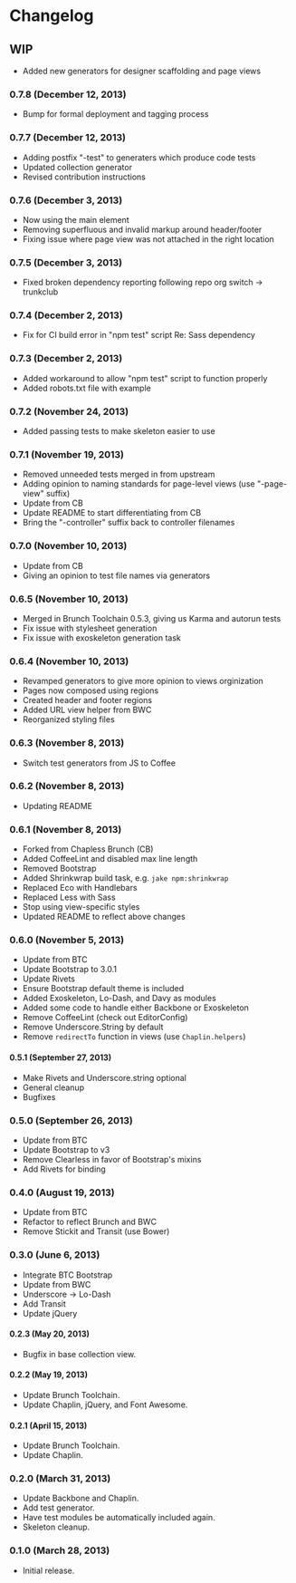 # Changelog

## WIP
- Added new generators for designer scaffolding and page views

### 0.7.8 (December 12, 2013)
- Bump for formal deployment and tagging process

### 0.7.7 (December 12, 2013)
- Adding postfix "-test" to generaters which produce code tests
- Updated collection generator
- Revised contribution instructions

### 0.7.6 (December 3, 2013)
- Now using the main element
- Removing superfluous and invalid markup around header/footer
- Fixing issue where page view was not attached in the right location

### 0.7.5 (December 3, 2013)
- Fixed broken dependency reporting following repo org switch -> trunkclub

### 0.7.4 (December 2, 2013)
- Fix for CI build error in "npm test" script Re: Sass dependency

### 0.7.3 (December 2, 2013)
- Added workaround to allow "npm test" script to function properly
- Added robots.txt file with example

### 0.7.2 (November 24, 2013)
- Added passing tests to make skeleton easier to use

### 0.7.1 (November 19, 2013)
- Removed unneeded tests merged in from upstream
- Adding opinion to naming standards for page-level views (use "-page-view" suffix)
- Update from CB
- Update README to start differentiating from CB
- Bring the "-controller" suffix back to controller filenames

### 0.7.0 (November 10, 2013)
- Update from CB
- Giving an opinion to test file names via generators

### 0.6.5 (November 10, 2013)
- Merged in Brunch Toolchain 0.5.3, giving us Karma and autorun tests
- Fix issue with stylesheet generation
- Fix issue with exoskeleton generation task

### 0.6.4 (November 10, 2013)
- Revamped generators to give more opinion to views orginization
- Pages now composed using regions
- Created header and footer regions
- Added URL view helper from BWC
- Reorganized styling files

### 0.6.3 (November 8, 2013)
- Switch test generators from JS to Coffee

### 0.6.2 (November 8, 2013)
- Updating README

### 0.6.1 (November 8, 2013)
- Forked from Chapless Brunch (CB)
- Added CoffeeLint and disabled max line length
- Removed Bootstrap
- Added Shrinkwrap build task, e.g. `jake npm:shrinkwrap`
- Replaced Eco with Handlebars
- Replaced Less with Sass
- Stop using view-specific styles
- Updated README to reflect above changes

### 0.6.0 (November 5, 2013)
- Update from BTC
- Update Bootstrap to 3.0.1
- Update Rivets
- Ensure Bootstrap default theme is included
- Added Exoskeleton, Lo-Dash, and Davy as modules
- Added some code to handle either Backbone or Exoskeleton
- Remove CoffeeLint (check out EditorConfig)
- Remove Underscore.String by default
- Remove `redirectTo` function in views (use `Chaplin.helpers`)

#### 0.5.1 (September 27, 2013)
- Make Rivets and Underscore.string optional
- General cleanup
- Bugfixes

### 0.5.0 (September 26, 2013)
- Update from BTC
- Update Bootstrap to v3
- Remove Clearless in favor of Bootstrap's mixins
- Add Rivets for binding

### 0.4.0 (August 19, 2013)
- Update from BTC
- Refactor to reflect Brunch and BWC
- Remove Stickit and Transit (use Bower)

### 0.3.0 (June 6, 2013)
- Integrate BTC Bootstrap
- Update from BWC
- Underscore -> Lo-Dash
- Add Transit
- Update jQuery

#### 0.2.3 (May 20, 2013)
- Bugfix in base collection view.

#### 0.2.2 (May 19, 2013)
- Update Brunch Toolchain.
- Update Chaplin, jQuery, and Font Awesome.

#### 0.2.1 (April 15, 2013)
- Update Brunch Toolchain.
- Update Chaplin.

### 0.2.0 (March 31, 2013)
- Update Backbone and Chaplin.
- Add test generator.
- Have test modules be automatically included again.
- Skeleton cleanup.

### 0.1.0 (March 28, 2013)
- Initial release.
